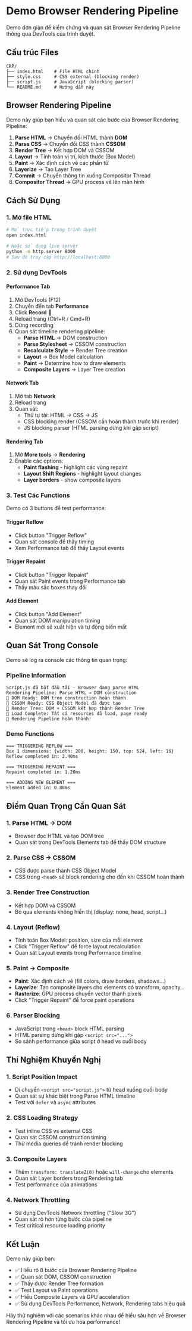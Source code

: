 # Demo Browser Rendering Pipeline

Demo đơn giản để kiểm chứng và quan sát Browser Rendering Pipeline thông qua DevTools của trình duyệt.

## Cấu trúc Files

```
CRP/
├── index.html    # File HTML chính
├── style.css     # CSS external (blocking render)  
├── script.js     # JavaScript (blocking parser)
└── README.md     # Hướng dẫn này
```

## Browser Rendering Pipeline

Demo này giúp bạn hiểu và quan sát các bước của Browser Rendering Pipeline:

1. **Parse HTML** → Chuyển đổi HTML thành **DOM**
2. **Parse CSS** → Chuyển đổi CSS thành **CSSOM**  
3. **Render Tree** → Kết hợp DOM và CSSOM
4. **Layout** → Tính toán vị trí, kích thước (Box Model)
5. **Paint** → Xác định cách vẽ các phần tử
6. **Layerize** → Tạo Layer Tree
7. **Commit** → Chuyển thông tin xuống Compositor Thread
8. **Compositor Thread** → GPU process vẽ lên màn hình

## Cách Sử Dụng

### 1. Mở file HTML
```bash
# Mở trực tiếp trong trình duyệt
open index.html

# Hoặc sử dụng live server
python -m http.server 8000
# Sau đó truy cập http://localhost:8000
```

### 2. Sử dụng DevTools

#### Performance Tab
1. Mở DevTools (F12)
2. Chuyển đến tab **Performance**
3. Click **Record** 🔴
4. Reload trang (Ctrl+R / Cmd+R)
5. Dừng recording
6. Quan sát timeline rendering pipeline:
   - **Parse HTML** → DOM construction
   - **Parse Stylesheet** → CSSOM construction
   - **Recalculate Style** → Render Tree creation
   - **Layout** → Box Model calculation
   - **Paint** → Determine how to draw elements
   - **Composite Layers** → Layer Tree creation

#### Network Tab
1. Mở tab **Network**
2. Reload trang
3. Quan sát:
   - Thứ tự tải: HTML → CSS → JS
   - CSS blocking render (CSSOM cần hoàn thành trước khi render)
   - JS blocking parser (HTML parsing dừng khi gặp script)

#### Rendering Tab
1. Mở **More tools** → **Rendering**
2. Enable các options:
   - **Paint flashing** - highlight các vùng repaint
   - **Layout Shift Regions** - highlight layout changes
   - **Layer borders** - show composite layers

### 3. Test Các Functions

Demo có 3 buttons để test performance:

#### Trigger Reflow
- Click button "Trigger Reflow"
- Quan sát console để thấy timing
- Xem Performance tab để thấy Layout events

#### Trigger Repaint
- Click button "Trigger Repaint" 
- Quan sát Paint events trong Performance tab
- Thấy màu sắc boxes thay đổi

#### Add Element
- Click button "Add Element"
- Quan sát DOM manipulation timing
- Element mới sẽ xuất hiện và tự động biến mất

## Quan Sát Trong Console

Demo sẽ log ra console các thông tin quan trọng:

### Pipeline Information
```
Script.js đã bắt đầu tải - Browser đang parse HTML
Rendering Pipeline: Parse HTML → DOM construction
🔄 DOM Ready: DOM tree construction hoàn thành
🔄 CSSOM Ready: CSS Object Model đã được tạo
🔄 Render Tree: DOM + CSSOM kết hợp thành Render Tree
🔄 Load Complete: Tất cả resources đã load, page ready
🎨 Rendering Pipeline hoàn thành!
```

### Demo Functions
```
=== TRIGGERING REFLOW ===
Box 1 dimensions: {width: 200, height: 150, top: 524, left: 16}
Reflow completed in: 2.40ms

=== TRIGGERING REPAINT ===
Repaint completed in: 1.20ms

=== ADDING NEW ELEMENT ===
Element added in: 0.80ms
```

## Điểm Quan Trọng Cần Quan Sát

### 1. Parse HTML → DOM
- Browser đọc HTML và tạo DOM tree
- Quan sát trong DevTools Elements tab để thấy DOM structure

### 2. Parse CSS → CSSOM  
- CSS được parse thành CSS Object Model
- CSS trong `<head>` sẽ block rendering cho đến khi CSSOM hoàn thành

### 3. Render Tree Construction
- Kết hợp DOM và CSSOM
- Bỏ qua elements không hiển thị (display: none, head, script...)

### 4. Layout (Reflow)
- Tính toán Box Model: position, size của mỗi element
- Click "Trigger Reflow" để force layout recalculation
- Quan sát Layout events trong Performance timeline

### 5. Paint → Composite
- **Paint**: Xác định cách vẽ (fill colors, draw borders, shadows...)
- **Layerize**: Tạo composite layers cho elements có transform, opacity...
- **Rasterize**: GPU process chuyển vector thành pixels
- Click "Trigger Repaint" để force paint operations

### 6. Parser Blocking
- JavaScript trong `<head>` block HTML parsing
- HTML parsing dừng khi gặp `<script src="...">`
- So sánh performance giữa script ở head vs cuối body

## Thí Nghiệm Khuyến Nghị

### 1. Script Position Impact
- Di chuyển `<script src="script.js">` từ head xuống cuối body
- Quan sát sự khác biệt trong Parse HTML timeline
- Test với `defer` và `async` attributes

### 2. CSS Loading Strategy
- Test inline CSS vs external CSS
- Quan sát CSSOM construction timing
- Thử media queries để tránh render blocking

### 3. Composite Layers
- Thêm `transform: translateZ(0)` hoặc `will-change` cho elements
- Quan sát Layer borders trong Rendering tab
- Test performance của animations

### 4. Network Throttling
- Sử dụng DevTools Network throttling ("Slow 3G")
- Quan sát rõ hơn từng bước của pipeline
- Test critical resource loading priority

## Kết Luận

Demo này giúp bạn:
- ✅ Hiểu rõ 8 bước của Browser Rendering Pipeline
- ✅ Quan sát DOM, CSSOM construction
- ✅ Thấy được Render Tree formation
- ✅ Test Layout và Paint operations
- ✅ Hiểu Composite Layers và GPU acceleration
- ✅ Sử dụng DevTools Performance, Network, Rendering tabs hiệu quả

Hãy thử nghiệm với các scenarios khác nhau để hiểu sâu hơn về Browser Rendering Pipeline và tối ưu hóa performance!
